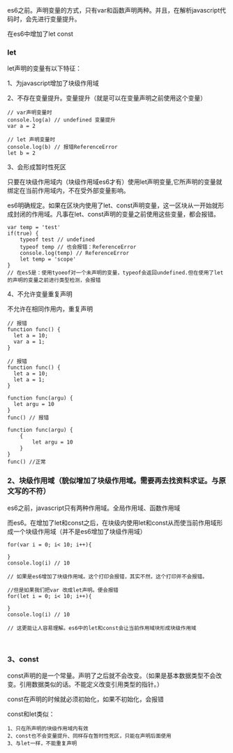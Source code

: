 es6之前。声明变量的方式，只有var和函数声明两种。并且，在解析javascript代码时，会先进行变量提升。

在es6中增加了let const 
### let

let声明的变量有以下特征：

1、为javascript增加了块级作用域

2、不存在变量提升。变量提升（就是可以在变量声明之前使用这个变量）

```
// var声明变量时
console.log(a) // undefined 变量提升
var a = 2

// let 声明变量时
console.log(b) // 报错ReferenceError
let b = 2

```
3、会形成暂时性死区

只要在块级作用域内（块级作用域es6才有）使用let声明变量,它所声明的变量就绑定在当前作用域内，不在受外部变量影响。

es6明确规定。如果在区块内使用了let、const声明变量，这一区块从一开始就形成封闭的作用域。凡事在let、const声明的变量之前使用这些变量，都会报错。
```
var temp = 'test'
if(true) {
    typeof test // undefined
    typeof temp // 也会报错：ReferenceError
    console.log(temp) // ReferenceError
    let temp = 'scope'
}
// 在es5是：使用tyoeof对一个未声明的变量，typeof会返回undefined.但在使用了let的声明的变量之前进行类型检测，会报错
```

4、不允许变量重复声明

不允许在相同作用内，重复声明

```
// 报错
function func() {
  let a = 10;
  var a = 1;
}

// 报错
function func() {
  let a = 10;
  let a = 1;
}

function func(argu) {
  let argu = 10
}
func() // 报错

function func(argu) {
    {
        let argu = 10
    }
}
func() //正常
```

### 2、块级作用域（貌似增加了块级作用域。需要再去找资料求证。与原文写的不符）

es6之前，javascript只有两种作用域。全局作用域、函数作用域

而es6。在增加了let和const之后，在块级内使用let和const从而使当前作用域形成一个块级作用域（并不是es6增加了块级作用域）

```
for(var i = 0; i< 10; i++){

}
console.log(i) // 10  

// 如果是es6增加了块级作用域。这个打印会报错，其实不然，这个打印并不会报错。

//但是如果我们把var 改成let声明。便会报错
for(let i = 0; i< 10; i++){

}
console.log(i) // 10  

// 这更能让人容易理解。es6中的let和const会让当前作用域块形成块级作用域



```

### 3、const

const声明的是一个常量。声明了之后就不会改变。（如果是基本数据类型不会改变。引用数据类似的话。不能定义改变引用类型的指针。）

const在声明的时候就必须初始化，如果不初始化，会报错

const和let类似：

    1、只在所声明的块级作用域内有效
    2、const也不会变量提升、同样存在暂时性死区，只能在声明后面使用
    3、与let一样，不能重复声明
